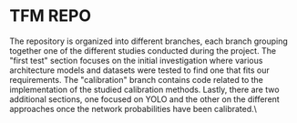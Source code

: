 # TFM REPO

The repository is organized into different branches, each branch grouping together one of the different studies conducted during the project. The "first test" section focuses on the initial investigation where various architecture models and datasets were tested to find one that fits our requirements. The "calibration" branch contains code related to the implementation of the studied calibration methods. Lastly, there are two additional sections, one focused on YOLO and the other on the different approaches once the network probabilities have been calibrated.\\
